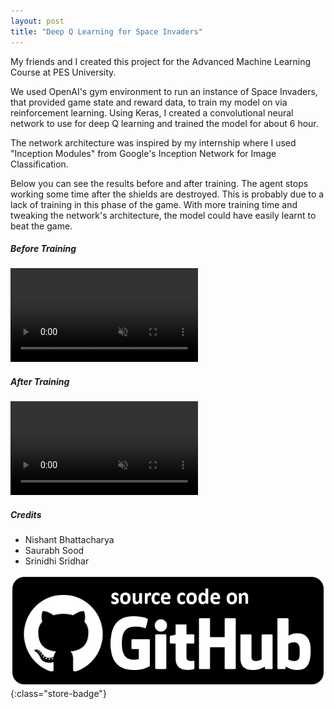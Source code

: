 ```yaml
---
layout: post
title: "Deep Q Learning for Space Invaders"
---
```


My friends and I created this project for the Advanced Machine Learning Course at PES University.

We used OpenAI's gym environment to run an instance of Space Invaders, that provided game state and reward data, to train my model on via reinforcement learning. Using Keras, I created a convolutional neural network to use for deep Q learning and trained the model for about 6 hour.

The network architecture was inspired by my internship where I used "Inception Modules" from Google's Inception Network for Image Classification.

Below you can see the results before and after training. The agent stops working some time after the shields are destroyed. This is probably due to a lack of training in this phase of the game. With more training time and tweaking the network's architecture, the model could have easily learnt to beat the game.

##### Before Training
<video autoplay muted loop class="post-video">
      <source src="/assets/media/si_random_vid.mp4" type="video/mp4">
</video>

##### After Training
<video autoplay muted loop class="post-video">
      <source src="/assets/media/si_trained_vid.mp4" type="video/mp4">
</video>


##### Credits
- Nishant Bhattacharya
- Saurabh Sood    		  
- Srinidhi Sridhar

[![Github Link](/assets/media/github-badge.png)](https://github.com/xSooDx/AMLproject){:class="store-badge"}     